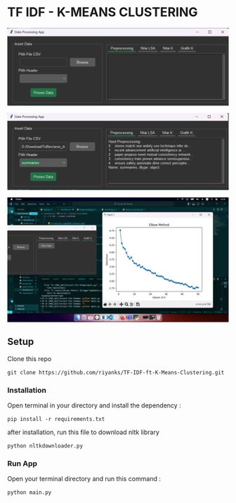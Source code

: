 # TF IDF - K-MEANS CLUSTERING


![image](1.png)

![image](2.png)

![image](3.png)

## Setup
Clone this repo 
```clone
git clone https://github.com/riyanks/TF-IDF-ft-K-Means-Clustering.git
```
### Installation 
Open terminal in your directory and install the dependency :
```install
pip install -r requirements.txt
```
after installation, run this file to download nltk library 
```nltk
python nltkdownloader.py
```
### Run App
Open your terminal directory and run this command :
```run
python main.py
```
